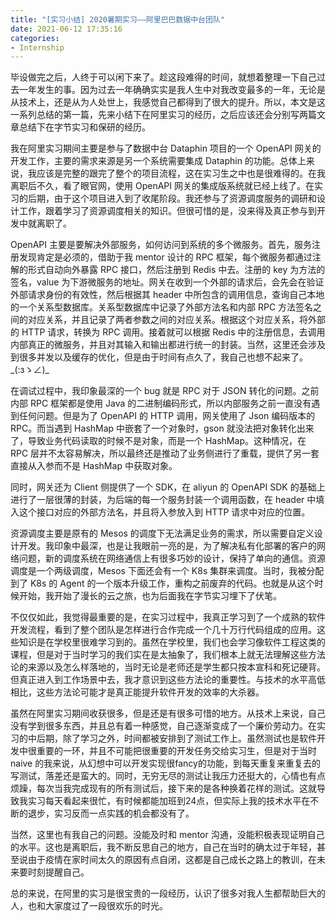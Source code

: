 ```yaml
---
title: "[实习小结] 2020暑期实习——阿里巴巴数据中台团队"
date: 2021-06-12 17:35:16
categories:
- Internship
---
```

毕设做完之后，人终于可以闲下来了。趁这段难得的时间，就想着整理一下自己过去一年发生的事。因为过去一年确确实实是我人生中对我改变最多的一年，无论是从技术上，还是从为人处世上，我感觉自己都得到了很大的提升。所以，本文是这一系列总结的第一篇，先来小结下在阿里实习的经历，之后应该还会分别写两篇文章总结下在字节实习和保研的经历。
<!-- more -->

我在阿里实习期间主要是参与了数据中台 Dataphin 项目的一个 OpenAPI 网关的开发工作，主要的需求来源是另一个系统需要集成 Dataphin 的功能。总体上来说，我应该是完整的跟完了整个的项目流程，这在实习生之中也是很难得的。在我离职后不久，看了眼官网，使用 OpenAPI 网关的集成版系统就已经上线了。在实习的后期，由于这个项目进入到了收尾阶段。我还参与了资源调度服务的调研和设计工作，跟着学习了资源调度相关的知识。但很可惜的是，没来得及真正参与到开发中就离职了。

OpenAPI 主要是要解决外部服务，如何访问到系统的多个微服务。首先，服务注册发现肯定是必须的，借助于我 mentor 设计的 RPC 框架，每个微服务都通过注解的形式自动向外暴露 RPC 接口，然后注册到 Redis 中去。注册的 key 为方法的签名，value 为下游微服务的地址。网关在收到一个外部的请求后，会先会在验证外部请求身份的有效性，然后根据其 header 中所包含的调用信息，查询自己本地的一个关系型数据库。关系型数据库中记录了外部方法名和内部 RPC 方法签名之间的对应关系，并且记录了两者参数之间的对应关系。根据这个对应关系，将外部的 HTTP 请求，转换为 RPC 调用。接着就可以根据 Redis 中的注册信息，去调用内部真正的微服务，并且对其输入和输出都进行统一的封装。当然，这里还会涉及到很多并发以及缓存的优化，但是由于时间有点久了，我自己也想不起来了。\_(:зゝ∠)\_

在调试过程中，我印象最深的一个 bug 就是 RPC 对于 JSON 转化的问题。之前内部 RPC 框架都是使用 Java 的二进制编码形式，所以内部服务之前一直没有遇到任何问题。但是为了 OpenAPI 的 HTTP 调用，网关使用了 Json 编码版本的 RPC。而当遇到 HashMap 中嵌套了一个对象时，gson 就没法把对象转化出来了，导致业务代码读取的时候不是对象，而是一个 HashMap。这种情况，在 RPC 层并不太容易解决，所以最终还是推动了业务侧进行了重载，提供了另一套直接从入参而不是 HashMap 中获取对象。

同时，网关还为 Client 侧提供了一个 SDK，在 aliyun 的 OpenAPI SDK 的基础上进行了一层很薄的封装，为后端的每一个服务封装一个调用函数，在 header 中填入这个接口对应的外部方法名，并且将入参放入到 HTTP 请求中对应的位置。

资源调度主要是原有的 Mesos 的调度下无法满足业务的需求，所以需要自定义设计开发。我印象中最深，也是让我眼前一亮的是，为了解决私有化部署的客户的网络问题，新的调度系统在网络通信上有很多巧妙的设计，保持了单向的通信。资源调度是一个两级调度，Mesos 下面还会有一个 K8s 集群来调度。当时，我被分配到了 K8s 的 Agent 的一个版本升级工作，重构之前废弃的代码。也就是从这个时候开始，我开始了漫长的云之旅，也为后面我在字节实习埋下了伏笔。

不仅仅如此，我觉得最重要的是，在实习过程中，我真正学习到了一个成熟的软件开发流程，看到了整个团队是怎样进行合作完成一个几十万行代码组成的应用。这些知识是在学校里很难学习到的。虽然在学校里，我们也会学习像软件工程这类的课程，但是对于当时学习的我们实在是太抽象了，我们根本上就无法理解这些方法论的来源以及怎么样落地的，当时无论是老师还是学生都只按本宣科和死记硬背。但真正进入到工作场景中去，我才意识到这些方法论的重要性。与技术的水平高低相比，这些方法论可能才是真正能提升软件开发的效率的大杀器。

虽然在阿里实习期间收获很多，但是还是有很多可惜的地方。从技术上来说，自己没有学到很多东西，并且总有着一种感觉，自己逐渐变成了一个廉价劳动力。在实习的中后期，除了学习之外，时间都被安排到了测试工作上。虽然测试也是软件开发中很重要的一环，并且不可能把很重要的开发任务交给实习生，但是对于当时 naive 的我来说，从幻想中可以开发实现很fancy的功能，到每天重复来重复去的写测试，落差还是蛮大的。同时，无穷无尽的测试让我压力还挺大的，心情也有点烦躁，每次当我完成现有的所有测试后，接下来的是各种换着花样的测试。这就导致我实习每天看起来很忙，有时候都能加班到24点，但实际上我的技术水平在不断的退步，实习反而一点实践的机会都没有了。

当然，这里也有我自己的问题。没能及时和 mentor 沟通，没能积极表现证明自己的水平。这也是离职后，我不断反思自己的地方，自己在当时的确太过于年轻，甚至说由于疫情在家时间太久的原因有点自闭，这都是自己成长之路上的教训，在未来要时刻提醒自己。

总的来说，在阿里的实习是很宝贵的一段经历，认识了很多对我人生都帮助巨大的人，也和大家度过了一段很欢乐的时光。
